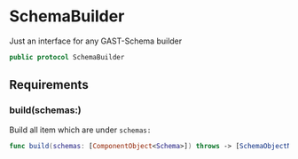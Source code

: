 # SchemaBuilder

Just an interface for any GAST-Schema builder

``` swift
public protocol SchemaBuilder
```

## Requirements

### build(schemas:​)

Build all item which are under `schemas:​`

``` swift
func build(schemas: [ComponentObject<Schema>]) throws -> [SchemaObjectNode]
```
